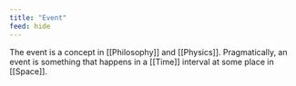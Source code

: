 ```yaml
---
title: "Event"
feed: hide
---
```


The event is a concept in [[Philosophy]] and [[Physics]]. Pragmatically, an event is something that happens in a [[Time]] interval at some place in [[Space]]. 